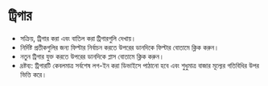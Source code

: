 # **ট্রিগার**

- সক্রিয়, ট্রিগার করা এবং বাতিল করা ট্রিগারগুলি দেখায়।
- নির্দিষ্ট প্রতীকগুলির জন্য ফিল্টার নির্বাচন করতে উপরের ডানদিকে ফিল্টার বোতামে ক্লিক করুন।
- নতুন ট্রিগার যুক্ত করতে উপরের ডানদিকে প্লাস বোতামে ক্লিক করুন।
- দ্রষ্টব্য: ট্রিগারটি কেবলমাত্র সর্বশেষ লগ-ইন করা ডিভাইসে পাঠানো হবে এবং শুধুমাত্র বাজার মূল্যের গতিবিধির উপর ভিত্তি করে।